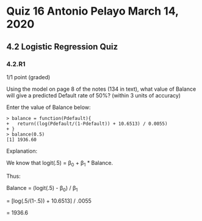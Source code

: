 # Quiz 16 Antonio Pelayo March 14, 2020
## 4.2 Logistic Regression Quiz
### 4.2.R1
1/1 point (graded)

Using the model on page 8 of the notes (134 in text), what value of Balance
will give a predicted Default rate of 50%? (within 3 units of accuracy)

Enter the value of Balance below:
```
> balance = function(Pdefault){
+   return((log(Pdefault/(1-Pdefault)) + 10.6513) / 0.0055)
+ }
> balance(0.5)
[1] 1936.60
```

Explanation:

We know that logit(.5) = β<sub>0</sub> + β<sub>1</sub> * Balance. 

Thus:

Balance = (logit(.5) - β<sub>0</sub>) / β<sub>1</sub> 

= [log(.5/(1-.5)) + 10.6513] / .0055 

= 1936.6
